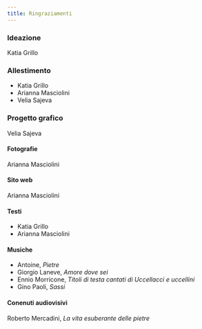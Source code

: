 ```yaml
---
title: Ringraziamenti
---
```


### Ideazione
Katia Grillo

### Allestimento
- Katia Grillo
- Arianna Masciolini
- Velia Sajeva

### Progetto grafico
Velia Sajeva

#### Fotografie
Arianna Masciolini

#### Sito web
Arianna Masciolini

#### Testi
- Katia Grillo
- Arianna Masciolini

#### Musiche
- Antoine, _Pietre_
- Giorgio Laneve, _Amore dove sei_
- Ennio Morricone, _Titoli di testa cantati di Uccellacci e uccellini_
- Gino Paoli, _Sassi_

#### Conenuti audiovisivi
Roberto Mercadini, _La vita esuberante delle pietre_